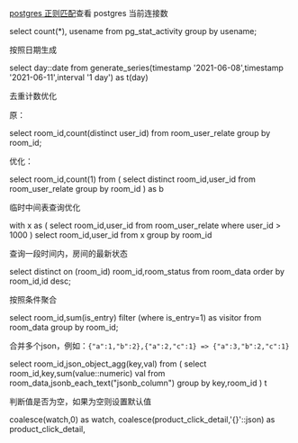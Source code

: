 [postgres 正则匹配](evernote:///view/32713371/s44/5c8aacb5-c3ff-4d2a-8aa9-d7cad280a093/5c8aacb5-c3ff-4d2a-8aa9-d7cad280a093/)查看 postgres 当前连接数

select count(\*), usename from pg\_stat\_activity group by usename;

按照日期生成

select day::date from generate\_series(timestamp '2021-06-08',timestamp '2021-06-11',interval '1 day') as t(day)

去重计数优化

原：

select room\_id,count(distinct user\_id) from room\_user\_relate group by room\_id;

优化：

select room\_id,count(1) from ( select distinct room\_id,user\_id from room\_user\_relate group by room\_id ) as b

临时中间表查询优化

with x as ( select room\_id,user\_id from room\_user\_relate where user\_id \> 1000 ) select room\_id,user\_id from x group by room\_id

查询一段时间内，房间的最新状态

select distinct on (room\_id) room\_id,room\_status from room\_data order by room\_id,id desc;

按照条件聚合

select room\_id,sum(is\_entry) filter (where is\_entry=1) as visitor from room\_data group by room\_id;

合并多个json，例如：`{"a":1,"b":2},{"a":2,"c":1} => {"a":3,"b":2,"c":1}`

select room\_id,json\_object\_agg(key,val) from ( select room\_id,key,sum(value::numeric) val from room\_data,jsonb\_each\_text("jsonb\_column") group by key,room\_id ) t

判断值是否为空，如果为空则设置默认值

coalesce(watch,0) as watch, coalesce(product\_click\_detail,'{}'::json) as product\_click\_detail,
